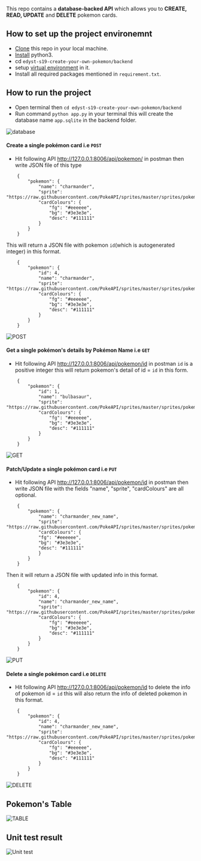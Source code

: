 This repo contains a **database-backed API** which allows you to **CREATE, READ, UPDATE** and **DELETE** pokemon cards.

## How to set up the project environemnt

* [Clone](https://github.com/cenation092/edyst-s19-create-your-own-pokemon.git) this repo in your local machine.
* [Install](https://blog.ruanbekker.com/blog/2018/11/27/python-flask-tutorial-series-create-a-hello-world-app-p1/) python3. 
* cd ⁨`edyst-s19-create-your-own-pokemon/backend`
* setup [virtual environment](https://blog.ruanbekker.com/blog/2018/12/09/python-flask-tutorial-series-setup-a-python-virtual-environment-p2/) in it.
* Install all required packages mentioned in `requirement.txt`.

## How to run the project
    
* Open terminal then `cd edyst-s19-create-your-own-pokemon/backend` 
* Run command `python app.py` in your terminal this will create the database name `app.sqlite` in the backend folder.

![database](https://user-images.githubusercontent.com/21224753/56923091-55252c80-6ae7-11e9-900b-8ad22bbea42c.png)

#### Create a single pokémon card i.e `POST`
* Hit following API http://127.0.0.1:8006/api/pokemon/ in postman then write JSON file of this type
```
    {
        "pokemon": {
            "name": "charmander",
            "sprite": "https://raw.githubusercontent.com/PokeAPI/sprites/master/sprites/pokemon/4.png",
            "cardColours": {
                "fg": "#eeeeee",
                "bg": "#3e3e3e",
                "desc": "#111111"
            }
        }
    }
```
This will return a JSON file with pokemon `id`(which is autogenerated integer) in this format.

```
    {
        "pokemon": {
            "id": 4,
            "name": "charmander",
            "sprite": "https://raw.githubusercontent.com/PokeAPI/sprites/master/sprites/pokemon/4.png",
            "cardColours": {
                "fg": "#eeeeee",
                "bg": "#3e3e3e",
                "desc": "#111111"
            }
        }
    }
```

![POST](https://user-images.githubusercontent.com/21224753/56923944-67a06580-6ae9-11e9-8a55-58ea92629670.png)

#### Get a single pokémon's details by Pokémon Name i.e `GET`

* Hit following API http://127.0.0.1:8006/api/pokemon/id in postman `id` is a positive integer this will return pokemon's detail of id = `id` in this form.
```
    {
        "pokemon": {
            "id": 1,
            "name": "bulbasaur",
            "sprite": "https://raw.githubusercontent.com/PokeAPI/sprites/master/sprites/pokemon/1.png",
            "cardColours": {
                "fg": "#eeeeee",
                "bg": "#3e3e3e",
                "desc": "#111111"
            }
        }
    }
```

![GET](https://user-images.githubusercontent.com/21224753/56924061-a9311080-6ae9-11e9-890e-980c4e1d0314.png)

#### Patch/Update a single pokémon card i.e `PUT`

* Hit following API http://127.0.0.1:8006/api/pokemon/id in postman then write JSON file with the fields "name", "sprite", "cardColours" are all optional.
```
    {
        "pokemon": {
            "name": "charmander_new_name",
            "sprite": "https://raw.githubusercontent.com/PokeAPI/sprites/master/sprites/pokemon/4.png",
            "cardColours": {
            "fg": "#eeeeee",
            "bg": "#3e3e3e",
            "desc": "#111111"
            }
        }
    }
```
Then it will return a JSON file with updated info in this format.
```
    {
        "pokemon": {
            "id": 4,
            "name": "charmander_new_name",
            "sprite": "https://raw.githubusercontent.com/PokeAPI/sprites/master/sprites/pokemon/4.png",
            "cardColours": {
                "fg": "#eeeeee",
                "bg": "#3e3e3e",
                "desc": "#111111"
            }
        }
    }
```

![PUT](https://user-images.githubusercontent.com/21224753/56924497-a8e54500-6aea-11e9-8143-d95a45e116ea.png)

#### Delete a single pokémon card i.e `DELETE`

* Hit following API http://127.0.0.1:8006/api/pokemon/id to delete the info of pokemon id = `id` this will also return the info of deleted pokemon in this format.
```
    {
        "pokemon": {
            "id": 4,
            "name": "charmander_new_name",
            "sprite": "https://raw.githubusercontent.com/PokeAPI/sprites/master/sprites/pokemon/4.png",
            "cardColours": {
                "fg": "#eeeeee",
                "bg": "#3e3e3e",
                "desc": "#111111"
            }
        }
    }
```

![DELETE](https://user-images.githubusercontent.com/21224753/56924638-08435500-6aeb-11e9-87fc-d4b7db7084a2.png)

## Pokemon's Table

![TABLE](https://user-images.githubusercontent.com/21224753/56925156-49883480-6aec-11e9-942b-5c9891685022.png)

## Unit test result
![Unit test](https://user-images.githubusercontent.com/21224753/57018678-063fda00-6c42-11e9-8b2f-29943d8b8bb0.png)
